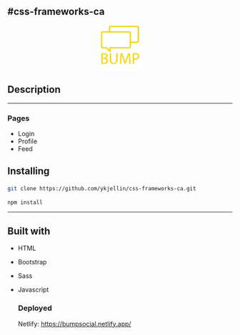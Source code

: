 #css-frameworks-ca
---

<div id="header" align="center">
  <img src="/assets/images/bump-logo-v2.png" width="100"/>
</div>

## Description

---

### Pages
- Login
- Profile
- Feed

## Installing


```bash
git clone https://github.com/ykjellin/css-frameworks-ca.git
```

```bash
npm install
```

---

## Built with

- HTML
- Bootstrap
- Sass
- Javascript

  ### Deployed
  Netlify: https://bumpsocial.netlify.app/

